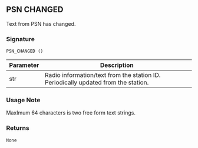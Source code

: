## PSN CHANGED

Text from PSN has changed.

### Signature

`PSN_CHANGED ()`


| Parameter | Description |
| --- | --- |
| str | Radio information/text from the station ID. Periodically updated from the station. |


### Usage Note

MaxImum 64 characters is two free form text strings.


### Returns

`None`